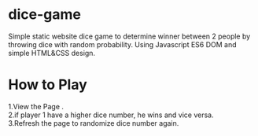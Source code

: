 # dice-game
Simple static website dice game to determine winner between 2 people by throwing dice with random probability. Using Javascript ES6 DOM and simple HTML&amp;CSS design. 
# How to Play 
1.View the Page . <br>
2.if player 1 have a higher dice number, he wins and vice versa. <br>
3.Refresh the page to randomize dice number again.<br>
